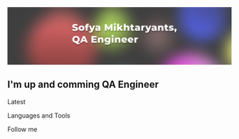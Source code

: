 ![Header](https://github.com/piranesi-27/piranesi-27/blob/master/assets/header.png)

## I'm up and comming QA Engineer

Latest

Languages and Tools

Follow me